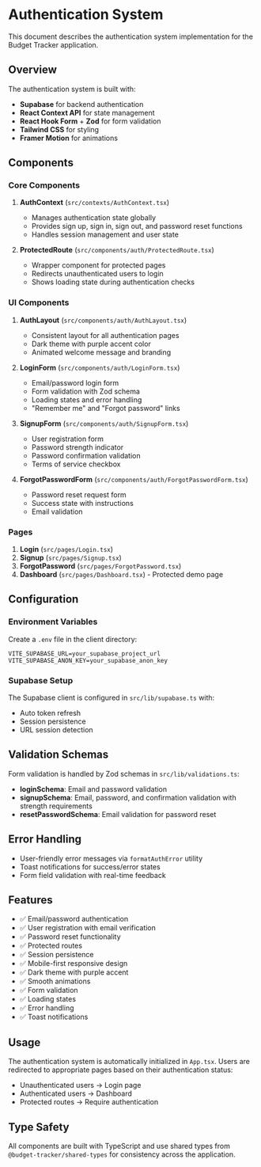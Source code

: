 # Authentication System

This document describes the authentication system implementation for the Budget Tracker application.

## Overview

The authentication system is built with:
- **Supabase** for backend authentication
- **React Context API** for state management
- **React Hook Form** + **Zod** for form validation
- **Tailwind CSS** for styling
- **Framer Motion** for animations

## Components

### Core Components

1. **AuthContext** (`src/contexts/AuthContext.tsx`)
   - Manages authentication state globally
   - Provides sign up, sign in, sign out, and password reset functions
   - Handles session management and user state

2. **ProtectedRoute** (`src/components/auth/ProtectedRoute.tsx`)
   - Wrapper component for protected pages
   - Redirects unauthenticated users to login
   - Shows loading state during authentication checks

### UI Components

1. **AuthLayout** (`src/components/auth/AuthLayout.tsx`)
   - Consistent layout for all authentication pages
   - Dark theme with purple accent color
   - Animated welcome message and branding

2. **LoginForm** (`src/components/auth/LoginForm.tsx`)
   - Email/password login form
   - Form validation with Zod schema
   - Loading states and error handling
   - "Remember me" and "Forgot password" links

3. **SignupForm** (`src/components/auth/SignupForm.tsx`)
   - User registration form
   - Password strength indicator
   - Password confirmation validation
   - Terms of service checkbox

4. **ForgotPasswordForm** (`src/components/auth/ForgotPasswordForm.tsx`)
   - Password reset request form
   - Success state with instructions
   - Email validation

### Pages

1. **Login** (`src/pages/Login.tsx`)
2. **Signup** (`src/pages/Signup.tsx`)
3. **ForgotPassword** (`src/pages/ForgotPassword.tsx`)
4. **Dashboard** (`src/pages/Dashboard.tsx`) - Protected demo page

## Configuration

### Environment Variables

Create a `.env` file in the client directory:

```env
VITE_SUPABASE_URL=your_supabase_project_url
VITE_SUPABASE_ANON_KEY=your_supabase_anon_key
```

### Supabase Setup

The Supabase client is configured in `src/lib/supabase.ts` with:
- Auto token refresh
- Session persistence
- URL session detection

## Validation Schemas

Form validation is handled by Zod schemas in `src/lib/validations.ts`:

- **loginSchema**: Email and password validation
- **signupSchema**: Email, password, and confirmation validation with strength requirements
- **resetPasswordSchema**: Email validation for password reset

## Error Handling

- User-friendly error messages via `formatAuthError` utility
- Toast notifications for success/error states
- Form field validation with real-time feedback

## Features

- ✅ Email/password authentication
- ✅ User registration with email verification
- ✅ Password reset functionality
- ✅ Protected routes
- ✅ Session persistence
- ✅ Mobile-first responsive design
- ✅ Dark theme with purple accent
- ✅ Smooth animations
- ✅ Form validation
- ✅ Loading states
- ✅ Error handling
- ✅ Toast notifications

## Usage

The authentication system is automatically initialized in `App.tsx`. Users are redirected to appropriate pages based on their authentication status:

- Unauthenticated users → Login page
- Authenticated users → Dashboard
- Protected routes → Require authentication

## Type Safety

All components are built with TypeScript and use shared types from `@budget-tracker/shared-types` for consistency across the application.